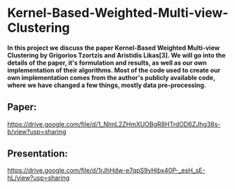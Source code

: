 # Kernel-Based-Weighted-Multi-view-Clustering
####  In this project we discuss the paper Kernel-Based Weighted Multi-view Clustering by Grigorios Tzortzis and Aristidis Likas[3]. We will go into the details of the paper, it's formulation and results, as well as our own implementation of their algorithms. Most of the code used to create our own implementation comes from the author's publicly available code, where we have changed a few things, mostly data pre-processing.
## Paper:
https://drive.google.com/file/d/1_NlmL2ZHmXUOBgR8HTrdOD6ZJhg38s-b/view?usp=sharing
## Presentation: 
https://drive.google.com/file/d/1rJhHdw-e7qpS9vHibx40P-_esH_sE-hL/view?usp=sharing
